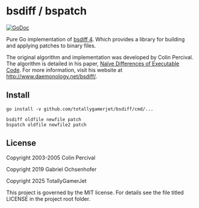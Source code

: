 bsdiff / bspatch
==============
[![GoDoc](https://godoc.org/github.com/totallygamerjet/bsdiff?status.svg)](https://godoc.org/github.com/totallygamerjet/bsdiff)

Pure Go implementation of [bsdiff 4](http://www.daemonology.net/bsdiff/). Which provides a library for building and applying patches to binary
files.

The original algorithm and implementation was developed by Colin Percival.  The
algorithm is detailed in his paper, [Naïve Differences of Executable Code](http://www.daemonology.net/papers/bsdiff.pdf).  For more information, visit his
website at <http://www.daemonology.net/bsdiff/>.

## Install

```shell
go install -v github.com/totallygamerjet/bsdiff/cmd/...

bsdiff oldfile newfile patch
bspatch oldfile newfile2 patch
```

License
-------
Copyright 2003-2005 Colin Percival

Copyright 2019 Gabriel Ochsenhofer

Copyright 2025 TotallyGamerJet

This project is governed by the MIT license. For details see the file
titled LICENSE in the project root folder.